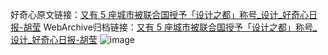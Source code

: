 好奇心原文链接：[又有 5 座城市被联合国授予「设计之都」称号_设计_好奇心日报-胡莹](https://www.qdaily.com/articles/4044.html)
WebArchive归档链接：[又有 5 座城市被联合国授予「设计之都」称号_设计_好奇心日报-胡莹](http://web.archive.org/web/20190623153454/https://www.qdaily.com/articles/4044.html)
![image](http://ww3.sinaimg.cn/large/007d5XDply1g3vdwagxg9j30u04f4b29)